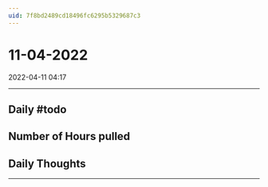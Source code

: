```yaml
---
uid: 7f8bd2489cd18496fc6295b5329687c3
---
```


# 11-04-2022
2022-04-11 04:17

---


## Daily #todo 

## Number of Hours pulled 

## Daily Thoughts




--- 
